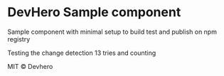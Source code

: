 # DevHero Sample component

Sample component with minimal setup to build test and publish on npm registry

Testing the change detection 13 tries and counting

MIT © Devhero
